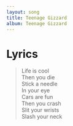 ```yaml
---
layout: song
title: Teenage Gizzard
album: Teenage Gizzard
---
```


# Lyrics

> Life is cool  
> Then you die  
> Stick a needle  
> In your eye  
> Cars are fun  
> Then you crash  
> Slit your wrists  
> Slash your neck  
